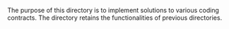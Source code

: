 The purpose of this directory is to implement solutions to various coding
contracts.  The directory retains the functionalities of previous directories.
